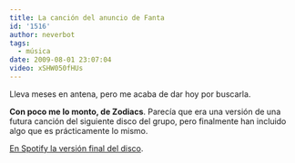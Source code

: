 ```yaml
---
title: La canción del anuncio de Fanta
id: '1516'
author: neverbot
tags:
  - música
date: 2009-08-01 23:07:04
video: xSHW050fHUs
---
```


Lleva meses en antena, pero me acaba de dar hoy por buscarla.

**Con poco me lo monto, de Zodiacs**. Parecía que era una versión de una futura canción del siguiente disco del grupo, pero finalmente han incluido algo que es prácticamente lo mismo.

[En Spotify la versión final del disco](spotify:track:4nSYdsjOKFaYdLNL4MHx3z).